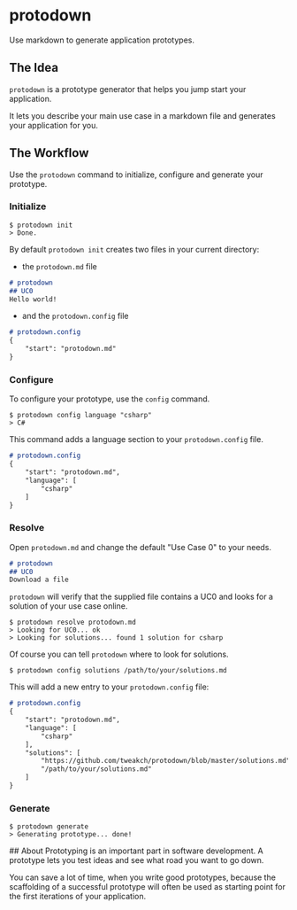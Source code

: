 # protodown
Use markdown to generate application prototypes.

## The Idea
`protodown` is a prototype generator that helps you jump start your application.

It lets you describe your main use case in a markdown file and generates your application for you.

## The Workflow
Use the `protodown` command to initialize, configure and generate your prototype.

### Initialize
```shell
$ protodown init
> Done.
```
By default `protodown init` creates two files in your current directory:
- the `protodown.md` file
```markdown
# protodown
## UC0
Hello world!
```
- and the `protodown.config` file
```markdown
# protodown.config
{
    "start": "protodown.md"
}
```

### Configure
To configure your prototype, use the `config` command.

```shell
$ protodown config language "csharp"
> C#
```

This command adds a language section to your `protodown.config` file.
```markdown
# protodown.config
{
    "start": "protodown.md",
    "language": [
        "csharp"
    ]
}

```

### Resolve
Open `protodown.md` and change the default "Use Case 0" to your needs.  

```markdown
# protodown
## UC0
Download a file
```

`protodown` will verify that the supplied file contains a UC0 and looks for a solution of your use case online.
```shell
$ protodown resolve protodown.md
> Looking for UC0... ok
> Looking for solutions... found 1 solution for csharp
```

Of course you can tell `protodown` where to look for solutions.
```shell
$ protodown config solutions /path/to/your/solutions.md
```

This will add a new entry to your `protodown.config` file:
```markdown
# protodown.config
{
    "start": "protodown.md",
    "language": [
        "csharp"
    ],
    "solutions": [
        "https://github.com/tweakch/protodown/blob/master/solutions.md",
        "/path/to/your/solutions.md"
    ]
}


```


### Generate
```shell
$ protodown generate
> Generating prototype... done!
```

## About
Prototyping is an important part in software development. A prototype lets you test ideas and see what road you want to go down.

You can save a lot of time, when you write good prototypes, because the scaffolding of a successful prototype will often be used as starting point for the first iterations of your application.
